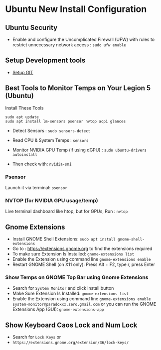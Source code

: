 # Ubuntu New Install Configuration

## Ubuntu Security

- Enable and configure the Uncomplicated Firewall (UFW) with rules to restrict unnecessary network access : `sudo ufw enable`

## Setup Development tools

- [Setup GIT](/software-development/tools/git/git-configuration.md)

## Best Tools to Monitor Temps on Your Legion 5 (Ubuntu)

Install These Tools

```
sudo apt update
sudo apt install lm-sensors psensor nvtop acpi glances
```

- Detect Sensors : `sudo sensors-detect`

- Read CPU & System Temps : `sensors`

- Monitor NVIDIA GPU Temp (if using dGPU) : `sudo ubuntu-drivers autoinstall`
- Then check with: `nvidia-smi`

### Psensor

Launch it via terminal: `psensor`

### NVTOP (for NVIDIA GPU usage/temp)

Live terminal dashboard like htop, but for GPUs, Run : `nvtop`

## Gnome Extensions

- Install GNOME Shell Extensions: `sudo apt install gnome-shell-extensions`
- Go to : https://extensions.gnome.org to find the extensions required
- To make sure Extension Is Installed: `gnome-extensions list`
- Enable the Extension using command line `gnome-extensions enable`
- Restart GNOME Shell (on X11 only): Press Alt + F2, type r, press Enter

### Show Temps on GNOME Top Bar using Gnome Extensions

- Search for `System Monitor` and click install button
- Make Sure Extension Is Installed: `gnome-extensions list`
- Enable the Extension using command line `gnome-extensions enable system-monitor@paradoxxx.zero.gmail.com` or you can run the GNOME Extensions App (GUI): `gnome-extensions-app`

## Show Keyboard Caos Lock and Num Lock

- Search for `Lock Keys` or
- `https://extensions.gnome.org/extension/36/lock-keys/`
